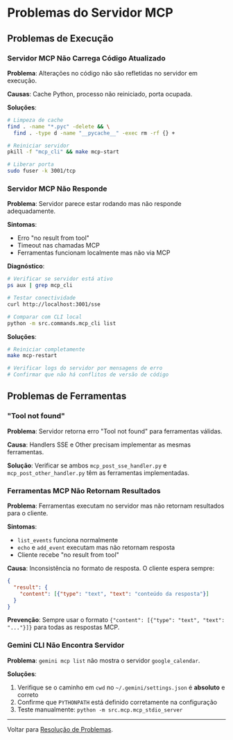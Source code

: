 # Problemas do Servidor MCP

## Problemas de Execução

### Servidor MCP Não Carrega Código Atualizado

**Problema**: Alterações no código não são refletidas no servidor em
execução.

**Causas**: Cache Python, processo não reiniciado, porta ocupada.

**Soluções**:

```bash
# Limpeza de cache
find . -name "*.pyc" -delete && \
  find . -type d -name "__pycache__" -exec rm -rf {} +

# Reiniciar servidor
pkill -f "mcp_cli" && make mcp-start

# Liberar porta
sudo fuser -k 3001/tcp
```

### Servidor MCP Não Responde

**Problema**: Servidor parece estar rodando mas não responde adequadamente.

**Sintomas**:

- Erro "no result from tool"
- Timeout nas chamadas MCP
- Ferramentas funcionam localmente mas não via MCP

**Diagnóstico**:

```bash
# Verificar se servidor está ativo
ps aux | grep mcp_cli

# Testar conectividade
curl http://localhost:3001/sse

# Comparar com CLI local
python -m src.commands.mcp_cli list
```

**Soluções**:

```bash
# Reiniciar completamente
make mcp-restart

# Verificar logs do servidor por mensagens de erro
# Confirmar que não há conflitos de versão de código
```

## Problemas de Ferramentas

### "Tool not found"

**Problema**: Servidor retorna erro "Tool not found" para ferramentas
válidas.

**Causa**: Handlers SSE e Other precisam implementar as mesmas ferramentas.

**Solução**: Verificar se ambos `mcp_post_sse_handler.py` e
`mcp_post_other_handler.py` têm as ferramentas implementadas.

### Ferramentas MCP Não Retornam Resultados

**Problema**: Ferramentas executam no servidor mas não retornam resultados
para o cliente.

**Sintomas**:

- `list_events` funciona normalmente
- `echo` e `add_event` executam mas não retornam resposta
- Cliente recebe "no result from tool"

**Causa**: Inconsistência no formato de resposta. O cliente espera sempre:

```json
{
  "result": {
    "content": [{"type": "text", "text": "conteúdo da resposta"}]
  }
}
```

**Prevenção**: Sempre usar o formato `{"content": [{"type": "text",
"text": "..."}]}` para todas as respostas MCP.

### Gemini CLI Não Encontra Servidor

**Problema**: `gemini mcp list` não mostra o servidor `google_calendar`.

**Soluções**:

1. Verifique se o caminho em `cwd` no `~/.gemini/settings.json` é
   **absoluto** e correto
2. Confirme que `PYTHONPATH` está definido corretamente na configuração
3. Teste manualmente: `python -m src.mcp.mcp_stdio_server`

---
Voltar para [Resolução de Problemas](../troubleshooting.md).

